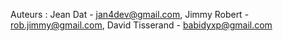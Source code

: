 
Auteurs : 
	Jean Dat - jan4dev@gmail.com, 
	Jimmy Robert - rob.jimmy@gmail.com, 
	David Tisserand - babidyxp@gmail.com